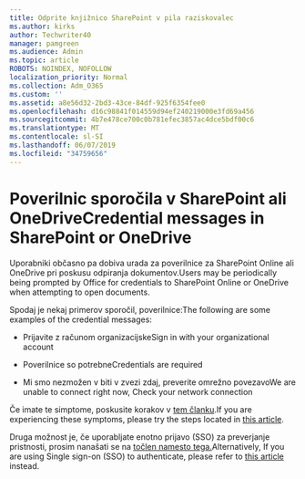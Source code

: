 ```yaml
---
title: Odprite knjižnico SharePoint v pila raziskovalec
ms.author: kirks
author: Techwriter40
manager: pamgreen
ms.audience: Admin
ms.topic: article
ROBOTS: NOINDEX, NOFOLLOW
localization_priority: Normal
ms.collection: Adm_O365
ms.custom: ''
ms.assetid: a8e56d32-2bd3-43ce-84df-925f6354fee0
ms.openlocfilehash: d16c98841f014559d94ef240219000e3fd69a456
ms.sourcegitcommit: 4b7e478ce700c0b781efec3857ac4dce5bdf00c6
ms.translationtype: MT
ms.contentlocale: sl-SI
ms.lasthandoff: 06/07/2019
ms.locfileid: "34759656"
---
```

# <a name="credential-messages-in-sharepoint-or-onedrive"></a><span data-ttu-id="e04b4-102">Poverilnic sporočila v SharePoint ali OneDrive</span><span class="sxs-lookup"><span data-stu-id="e04b4-102">Credential messages in SharePoint or OneDrive</span></span>

<span data-ttu-id="e04b4-103">Uporabniki občasno pa dobiva urada za poverilnice za SharePoint Online ali OneDrive pri poskusu odpiranja dokumentov.</span><span class="sxs-lookup"><span data-stu-id="e04b4-103">Users may be periodically being prompted by Office for credentials to SharePoint Online or OneDrive when attempting to open documents.</span></span>

<span data-ttu-id="e04b4-104">Spodaj je nekaj primerov sporočil, poverilnice:</span><span class="sxs-lookup"><span data-stu-id="e04b4-104">The following are some examples of the credential messages:</span></span>

- <span data-ttu-id="e04b4-105">Prijavite z računom organizacijske</span><span class="sxs-lookup"><span data-stu-id="e04b4-105">Sign in with your organizational account</span></span>

- <span data-ttu-id="e04b4-106">Poverilnice so potrebne</span><span class="sxs-lookup"><span data-stu-id="e04b4-106">Credentials are required</span></span>

- <span data-ttu-id="e04b4-107">Mi smo nezmožen v biti v zvezi zdaj, preverite omrežno povezavo</span><span class="sxs-lookup"><span data-stu-id="e04b4-107">We are unable to connect right now, Check your network connection</span></span>

<span data-ttu-id="e04b4-108">Če imate te simptome, poskusite korakov v [tem članku](https://support.microsoft.com/help/2913639/office-applications-periodically-prompt-for-credentials-to-sharepoint).</span><span class="sxs-lookup"><span data-stu-id="e04b4-108">If you are experiencing these symptoms, please try the steps located in [this article](https://support.microsoft.com/help/2913639/office-applications-periodically-prompt-for-credentials-to-sharepoint).</span></span>

<span data-ttu-id="e04b4-109">Druga možnost je, če uporabljate enotno prijavo (SSO) za preverjanje pristnosti, prosim nanašati se na [točlen namesto tega.](https://support.microsoft.com/help/4025962/cant-sign-in-after-update-to-office-2016-build-16-0-7967-on-windows-10)</span><span class="sxs-lookup"><span data-stu-id="e04b4-109">Alternatively, If you are using Single sign-on (SSO) to authenticate, please refer to [this article](https://support.microsoft.com/help/4025962/cant-sign-in-after-update-to-office-2016-build-16-0-7967-on-windows-10) instead.</span></span>

